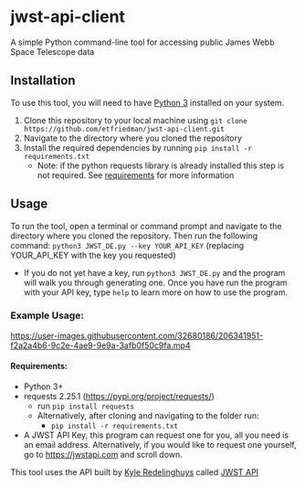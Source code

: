 # jwst-api-client
A simple Python command-line tool for accessing public James Webb Space Telescope data

## Installation

To use this tool, you will need to have [Python 3](https://www.python.org/downloads/) installed on your system.

1.  Clone this repository to your local machine using `git clone https://github.com/etfriedman/jwst-api-client.git`
2.  Navigate to the directory where you cloned the repository
3.  Install the required dependencies by running `pip install -r requirements.txt`
	- Note: if the python requests library is already installed this step is not required.
See [requirements](https://github.com/etfriedman/jwst-api-client/edit/master/README.md#requirements) for more information

## Usage

To run the tool, open a terminal or command prompt and navigate to the directory where you cloned the repository. Then run the following command:
`python3 JWST_DE.py --key YOUR_API_KEY` (replacing YOUR_API_KEY with the key you requested)
- If you do not yet have a key, run `python3 JWST_DE.py` and the program will walk you through generating one.
Once you have run the program with your API key, type `help` to learn more on how to use the program.

### Example Usage:
https://user-images.githubusercontent.com/32680186/206341951-f2a2a4b6-9c2e-4ae9-9e9a-3afb0f50c9fa.mp4

#### Requirements:
- Python 3+
- requests 2.25.1 (https://pypi.org/project/requests/)
	- run `pip install requests`
	- Alternatively, after cloning and navigating to the folder run:
		-  `pip install -r requirements.txt`
- A JWST API Key, this program can request one for you, all you need is an email address. Alternatively, if you would like to request one yourself, go to https://jwstapi.com and scroll down.

This tool uses the API built by [Kyle Redelinghuys](https://www.ksred.com/) called [JWST API](https://jwstapi.com/)
